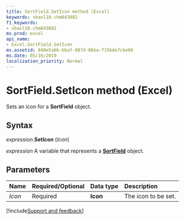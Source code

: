 ```yaml
---
title: SortField.SetIcon method (Excel)
keywords: vbaxl10.chm843082
f1_keywords:
- vbaxl10.chm843082
ms.prod: excel
api_name:
- Excel.SortField.SetIcon
ms.assetid: 840e5a6b-bbaf-087d-06ba-715bde7cbe00
ms.date: 05/16/2019
localization_priority: Normal
---
```



# SortField.SetIcon method (Excel)

Sets an icon for a **SortField** object.


## Syntax

_expression_.**SetIcon** (_Icon_)

_expression_ A variable that represents a **[SortField](Excel.SortField.md)** object.


## Parameters

|Name|Required/Optional|Data type|Description|
|:-----|:-----|:-----|:-----|
| _Icon_|Required| **Icon**|The icon to be set.|




[!include[Support and feedback](~/includes/feedback-boilerplate.md)]